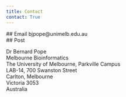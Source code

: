 ```yaml
---
title: Contact
contact: True
---
```



<div class="pure-g">
<div class="pure-u-1-2">
## Email 
bjpope@unimelb.edu.au
</div>

<div class="pure-u-1-2">
## Post

Dr Bernard Pope \
Melbourne Bioinformatics \
The University of Melbourne, Parkville Campus \
LAB-14, 700 Swanston Street \
Carlton, Melbourne \
Victoria 3053 \
Australia
</div>

</div>
